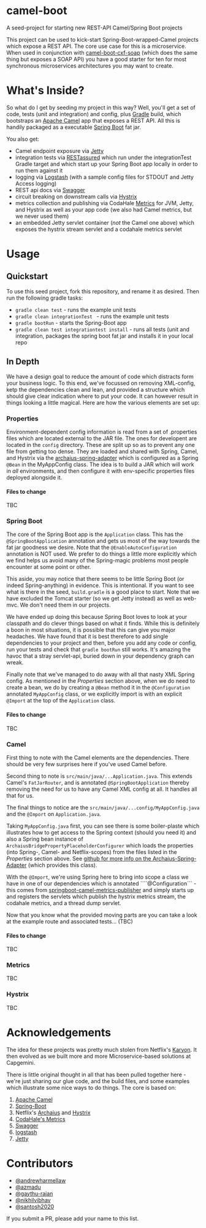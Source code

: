 # camel-boot
A seed-project for starting new REST-API Camel/Spring Boot projects

This project can be used to kick-start Spring-Boot-wrapped-Camel projects which expose a REST API. The core use case for this is a microservice. When used in conjunction with [camel-boot-cxf-soap](https://github.com/andrewharmellaw/camel-boot-cxf-soap) (which does the same thing but exposes a SOAP API) you have a good starter for ten for most synchronous microservices architectures you may want to create.

# What's Inside?
So what do I get by seeding my project in this way? Well, you'll get a set of code, tests (unit and integration) and config, plus [Gradle](http://gradle.org/) build, which bootstraps an [Apache Camel](https://camel.apache.org/) app that exposes a REST API.  All this is handily packaged as a executable [Spring Boot](http://projects.spring.io/spring-boot/) fat jar.  

You also get:

 * Camel endpoint exposure via [Jetty](https://eclipse.org/jetty/)
 * integration tests via [RESTassured](https://github.com/jayway/rest-assured) which run under the integrationTest Gradle target and which start up your Spring Boot app locally in order to run them against it
 * logging via [Logstash](https://www.elastic.co/products/logstash) (with a sample config files for STDOUT and Jetty Access logging)
 * REST api docs via [Swagger](http://swagger.io/)
 * circuit breaking on downstream calls via [Hystrix](https://github.com/Netflix/Hystrix)
 * metrics collection and publishing via CodaHale [Metrics](https://dropwizard.github.io/metrics/3.1.0/) for JVM, Jetty, and Hystrix as well as your app code (we also had Camel metrics, but we never used them)
 * an embedded Jetty servlet container (_not_ the Camel one above) which exposes the hystrix stream servlet and a codahale metrics servlet

# Usage
## Quickstart
To use this seed project, fork this repository, and rename it as desired.  Then run the following gradle tasks:
 * ```gradle clean test``` - runs the example unit tests
 * ```gradle clean integrationTest ``` - runs the example unit tests
 * ```gradle bootRun``` - starts the Spring-Boot app
 * ```gradle clean test integrationtest install``` - runs all tests (unit and integration, packages the spring boot fat jar and installs it in your local repo
 
## In Depth
We have a design goal to reduce the amount of code which distracts form your business logic.  To this end, we've focussed on removing XML-config, ketp the dependencies clean and lean, and provided a structure which should give clear indication where to put your code.  It can however result in things looking a little magical. Here are how the various elements are set up:

### Properties 
Environment-dependent config information is read from a set of .properties files which are located external to the JAR file.  The ones for developent are located in the ```config``` directory.  These are split up so as to prevent any one file from getting too dense.  They are loaded and shared with Spring, Camel, and Hystrix via the [archaius-spring-adapter](https://github.com/Capgemini/archaius-spring-adapter) which is configured as a Spring ```@Bean``` in the MyAppConfig class.  The idea is to build a JAR which will work in _all_ environments, and then configure it with env-specific properties files deployed alongside it.

#### Files to change
TBC

### Spring Boot
The core of the Spring Boot app is the ```Application``` class.  This has the ```@SpringBootApplication``` annotation and gets us most of the way towards the fat jar goodness we desire.  Note that the ```@EnableAutoConfiguration``` annotation is NOT used.  We prefer to do things a little more explicitly which we find helps us avoid many of the Spring-magic problems most people encounter at some point or other.

This aside, you may notice that there seems to be little Spring Boot (or indeed Spring-anything) in evidence.  This is intentional. If you want to see what is there in the seed, ```build.gradle``` is a good place to start.  Note that we have excluded the Tomcat starter (so we get Jetty instead) as well as web-mvc.  We don't need them in our projects. 

We have ended up doing this because Spring Boot loves to look at your classpath and do clever things based on what it finds.  While this is definitely a boon in most situations, it is possible that this can give you major headaches.  We have found that it is best therefore to add single dependencies to your project and then, before you add any code or config, run your tests and check that ```gradle bootRun``` still works.  It's amazing the havoc that a stray servlet-api, buried down in your dependency graph can wreak.

Finally note that we've managed to do away with all that nasty XML Spring config.  As mentioned in the *Properties* section above, when we do need to create a bean, we do by creating a ```@Bean``` method it in the ```@Configuration``` annotated ```MyAppConfig``` class, or we explicitly import is with an explicit ```@Import``` at the top of the ```Application``` class.

#### Files to change
TBC

### Camel 
First thing to note with the Camel elements are the dependencies.  There should be very few surprises here if you've used Camel before.  

Second thing to note is ```src/main/java/...Application.java```.  This extends Camel's ```FatJarRouter```, and is annotated ```@SpringBootApplication``` thereby removing the need for us to have any Camel XML config at all.  It handles all that for us.  

The final things to notice are the ```src/main/java/...config/MyAppConfig.java``` and the ```@Import``` on ```Application.java```.  

Taking ```MyAppConfig.java``` first, you can see there is some boiler-plaste which illustrates how to get access to the Spring context (should you need it) and also a Spring bean instance of ```ArchaiusBridgePropertyPlaceholderConfigurer``` which loads the properties (into Spring-, Camel- and Netflix-scopes) from the files listed in the *Properties* section above.  See [github for more info on the Archaius-Spring-Adapter](https://github.com/Capgemini/archaius-spring-adapter) (which provides this class).

With the ```@Import```, we're using Spring here to bring into scope a class we have in one of our dependencies which is annotated ````@Configuration``` - this comes from [springboot-camel-metrics-publisher]() and simply starts up and registers the servlets which publish the hystrix metrics stream, the codahale metrics, and a thread dump servlet.

Now that you know what the provided moving parts are you can take a look at the example route and associated tests... (TBC)

#### Files to change
TBC

### Metrics
TBC

### Hystrix
TBC

# Acknowledgements
The idea for these projects was pretty much stolen from Netflix's [Karyon](https://github.com/Netflix/karyon).  It then evolved as we built more and more Microservice-based solutions at Capgemini.  

There is little original thought in all that has been pulled together here - we're just sharing our glue code, and the build files, and some examples which illustrate some nice ways to do things.  The core is based on:

 1. [Apache Camel](https://camel.apache.org/)
 1. [Spring-Boot](http://projects.spring.io/spring-boot/)
 1. Netflix's [Archaius](https://github.com/Netflix/archaius) and [Hystrix](https://github.com/Netflix/hystrix)
 1. [CodaHale's Metrics](https://dropwizard.github.io/metrics/3.1.0/)
 1. [Swagger](http://swagger.io/)
 1. [logstash](https://github.com/elastic/logstash)
 1. [Jetty](https://eclipse.org/jetty/)

# Contributors
 * [@andrewharmellaw](http://github.com/andrewharmellaw)
 * [@azmadu](http://github.com/azmadu)
 * [@gaythu-rajan](http://github.com/gayathu-rajan)
 * [@nikhilvibhav](http://github.com/nikhilvibhav)
 * [@santosh2020](http://github.com/santosh2020)
 
If you submit a PR, please add your name to this list.  
